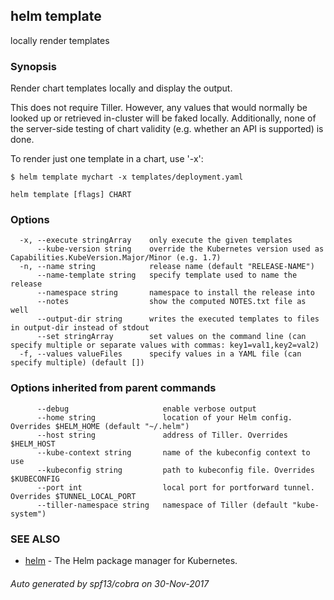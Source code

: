 ## helm template

locally render templates

### Synopsis



Render chart templates locally and display the output.

This does not require Tiller. However, any values that would normally be
looked up or retrieved in-cluster will be faked locally. Additionally, none
of the server-side testing of chart validity (e.g. whether an API is supported)
is done.

To render just one template in a chart, use '-x':

	$ helm template mychart -x templates/deployment.yaml


```
helm template [flags] CHART
```

### Options

```
  -x, --execute stringArray    only execute the given templates
      --kube-version string    override the Kubernetes version used as Capabilities.KubeVersion.Major/Minor (e.g. 1.7)
  -n, --name string            release name (default "RELEASE-NAME")
      --name-template string   specify template used to name the release
      --namespace string       namespace to install the release into
      --notes                  show the computed NOTES.txt file as well
      --output-dir string      writes the executed templates to files in output-dir instead of stdout
      --set stringArray        set values on the command line (can specify multiple or separate values with commas: key1=val1,key2=val2)
  -f, --values valueFiles      specify values in a YAML file (can specify multiple) (default [])
```

### Options inherited from parent commands

```
      --debug                     enable verbose output
      --home string               location of your Helm config. Overrides $HELM_HOME (default "~/.helm")
      --host string               address of Tiller. Overrides $HELM_HOST
      --kube-context string       name of the kubeconfig context to use
      --kubeconfig string         path to kubeconfig file. Overrides $KUBECONFIG
      --port int                  local port for portforward tunnel. Overrides $TUNNEL_LOCAL_PORT
      --tiller-namespace string   namespace of Tiller (default "kube-system")
```

### SEE ALSO
* [helm](helm.md)	 - The Helm package manager for Kubernetes.

###### Auto generated by spf13/cobra on 30-Nov-2017
